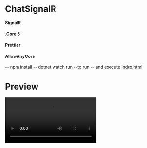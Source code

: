 # ChatSignalR

#### SignalR

#### .Core 5

#### Prettier

#### AllowAnyCors

-- npm install
-- dotnet watch run --to run
-- and execute Index.html

# Preview

![](working.mp4)
